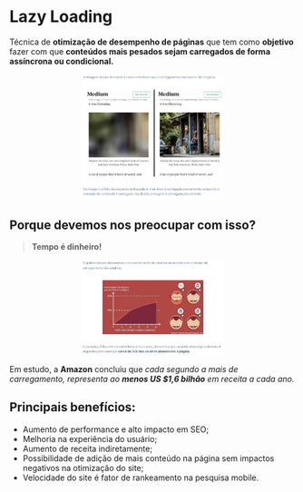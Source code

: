 # Lazy Loading 

Técnica de **otimização de desempenho de páginas** que tem como **objetivo** fazer com que **conteúdos mais pesados sejam carregados de forma assíncrona ou condicional.** 

<p align="center">
  <img src="../images/mediumLazyLoading.png" alt='Medium Lazy Loading' width="50%">
</p>

## Porque devemos nos preocupar com isso?

> **Tempo é dinheiro!**

<p align="center">
  <img src="../images/lazyLoadingPesquisa.png" alt='Lazy Loading Pesquisa' width="50%">
</p>

Em estudo, a **Amazon** concluiu que *cada segundo a mais de carregamento, representa ao **menos US $1,6 bilhão** em receita a cada ano.*

## Principais benefícios:

* Aumento de performance e alto impacto em SEO;
* Melhoria na experiência do usuário;
* Aumento de receita indiretamente;
* Possibilidade de adição de mais conteúdo na página sem impactos negativos na otimização do site;
* Velocidade do site é fator de rankeamento na pesquisa mobile.